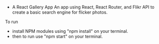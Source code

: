 -   A React Gallery App
    An app using React, React Router, and Flikr API to create a basic search engine for flicker photos.

To run

-   install NPM modules using "npm install" on your terminal.
-   then to run use "npm start" on your terminal.

